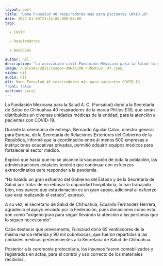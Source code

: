 ```yaml
---
layout: post
title: "Dona Funsalud 40 respiradores más para pacientes COVID-19"
date: 2021-01-08T21:11:00.000-06:00
tags:
  
  - Covid
  
  - Respiradores
  
  - Donación
  
author: nil
description: "La asociación civil Fundación Mexicana para la Salud ha regalado un total de 105 respiradores y 90 mil cubrebocas"
image: /uploads/2021/images-DONACION_FUNSALUD_(4).jpeg
video: nil
audio: nil
alt: Dona Funsalud 40 respiradores más para pacientes COVID-19
front: false
section: Local
---
```


La Fundación Mexicana para la Salud A. C. (Funsalud) donó a la Secretaría de Salud de Chihuahua 40 respiradores de la marca Philips E30, que serán distribuidos en diversas unidades médicas de la entidad, para la atención a pacientes con COVID-19.

Durante la ceremonia de entrega, Bernardo Aguilar Calvo, director general para Europa, de la Secretaría de Relaciones Exteriores del Gobierno de la República, informó que la coordinación entre al menos 600 empresas e instituciones educativas privadas, permitió adquirir equipos médicos para fortalecer al sector médico.

Explicó que hasta que no se alcance la vacunación de toda la población, las administraciones estatales tendrán que continuar con esfuerzos extraordinarios para responder a la pandemia.

“Ha habido un gran esfuerzo del Gobierno del Estado y de la Secretaría de Salud por tratar de no rebasar la capacidad hospitalaria, lo han trabajado bien, nos parece que esta donación es un gran apoyo, adicional al esfuerzo que está realizando el estado”, expresó.

A su vez, el secretario de Salud de Chihuahua, Eduardo Fernández Herrera, agradeció el apoyo enviado por la Federación, pues donaciones como esta, son como “oxígeno puro para seguir llevando la atención a las personas que lo siguen necesitando”.

Cabe destacar que previamente, Funsalud donó 65 ventiladores de la misma marca referida y 90 mil cubrebocas, que fueron repartidos a las unidades médicas pertenecientes a la Secretaría de Salud de Chihuahua.

Posterior a la ceremonia protocolaria, los insumos fueron contabilizados y registrados en actas, para el control y uso correcto de los materiales recibidos.